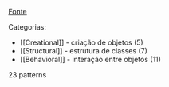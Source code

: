 [Fonte](https://www.digitalocean.com/community/tutorials/gangs-of-four-gof-design-patterns)

Categorias:
* [[Creational]] - criação de objetos (5)
* [[Structural]] - estrutura de classes (7)
* [[Behavioral]] - interação entre objetos (11)

23 patterns